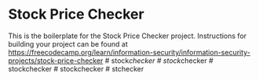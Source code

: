 # Stock Price Checker

This is the boilerplate for the Stock Price Checker project. Instructions for building your project can be found at https://freecodecamp.org/learn/information-security/information-security-projects/stock-price-checker
#   s t o c k _ c h e c k e r  
 #   s t o c k _ c h e c k e r  
 #   s t o c k c h e c k e r  
 #   s t o c k c h e c k e r  
 #   s t c h e c k e r  
 
